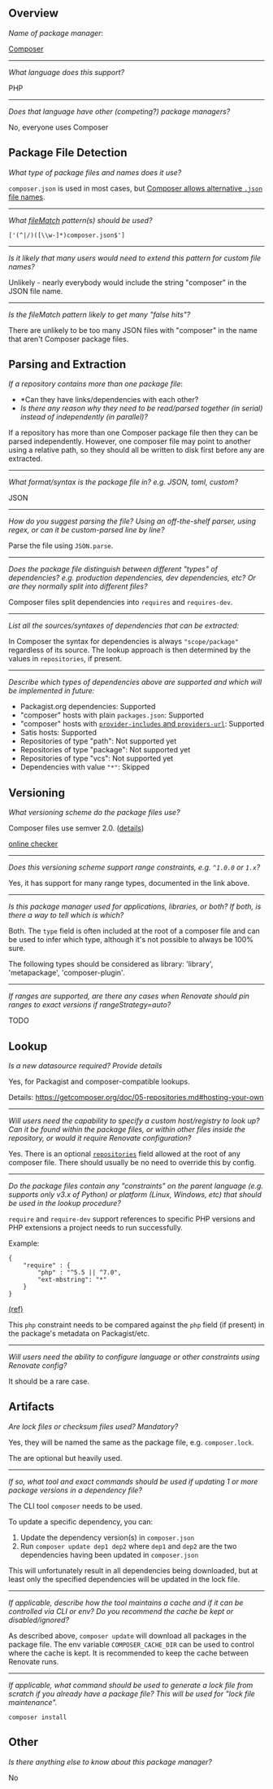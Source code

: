 ## Overview

*Name of package manager*:

[Composer](https://getcomposer.org/)

---

*What language does this support?*

PHP

---

*Does that language have other (competing?) package managers?*

No, everyone uses Composer

## Package File Detection

*What type of package files and names does it use?*

`composer.json` is used in most cases, but [Composer allows alternative `.json` file names](https://getcomposer.org/doc/03-cli.md#composer).

---

*What [fileMatch](https://renovatebot.com/docs/configuration-options/#filematch) pattern(s) should be used?*

`['(^|/)([\\w-]*)composer.json$']`

---

*Is it likely that many users would need to extend this pattern for custom file names?*

Unlikely - nearly everybody would include the string "composer" in the JSON file name.

---

*Is the fileMatch pattern likely to get many "false hits"?*

There are unlikely to be too many JSON files with "composer" in the name that aren't Composer package files.

## Parsing and Extraction

*If a repository contains more than one package file*:
- *Can they have links/dependencies with each other?
- *Is there any reason why they need to be read/parsed together (in serial) instead of independently (in parallel)?*

If a repository has more than one Composer package file then they can be parsed independently. However, one composer file may point to another using a relative path, so they should all be written to disk first before any are extracted.

---

*What format/syntax is the package file in? e.g. JSON, toml, custom?*

JSON

---

*How do you suggest parsing the file? Using an off-the-shelf parser, using regex, or can it be custom-parsed line by line?*

Parse the file using `JSON.parse`.

---

*Does the package file distinguish between different "types" of dependencies? e.g. production dependencies, dev dependencies, etc? Or are they normally split into different files?*

Composer files split dependencies into `requires` and `requires-dev`.

---

*List all the sources/syntaxes of dependencies that can be extracted:*

In Composer the syntax for dependencies is always `"scope/package"` regardless of its source. The lookup approach is then determined by the values in `repositories`, if present.

---

*Describe which types of dependencies above are supported and which will be implemented in future:*

- Packagist.org dependencies: Supported
- "composer" hosts with plain `packages.json`: Supported
- "composer" hosts with [`provider-includes` and `providers-url`](https://getcomposer.org/doc/05-repositories.md#provider-includes-and-providers-url): Supported
- Satis hosts: Supported
- Repositories of type "path": Not supported yet
- Repositories of type "package": Not supported yet
- Repositories of type "vcs": Not supported yet
- Dependencies with value `"*"`: Skipped

## Versioning

*What versioning scheme do the package files use?*

Composer files use semver 2.0. ([details](https://getcomposer.org/doc/articles/versions.md))

[online checker](https://semver.mwl.be)

---

*Does this versioning scheme support range constraints, e.g. `^1.0.0` or `1.x`?*

Yes, it has support for many range types, documented in the link above.

---

*Is this package manager used for applications, libraries, or both? If both, is there a way to tell which is which?*

Both. The `type` field is often included at the root of a composer file and can be used to infer which type, although it's not possible to always be 100% sure.

The following types should be considered as library: 'library', 'metapackage', 'composer-plugin'.

---

*If ranges are supported, are there any cases when Renovate should pin ranges to exact versions if rangeStrategy=auto?*

TODO

## Lookup

*Is a new datasource required? Provide details*

Yes, for Packagist and composer-compatible lookups.

Details: https://getcomposer.org/doc/05-repositories.md#hosting-your-own

---

*Will users need the capability to specify a custom host/registry to look up? Can it be found within the package files, or within other files inside the repository, or would it require Renovate configuration?*

Yes. There is an optional [`repositories`](https://getcomposer.org/doc/05-repositories.md#repository) field allowed at the root of any composer file. There should usually be no need to override this by config.

---

*Do the package files contain any "constraints" on the parent language (e.g. supports only v3.x of Python) or platform (Linux, Windows, etc) that should be used in the lookup procedure?*

`require` and `require-dev` support references to specific PHP versions and PHP extensions a project needs to run successfully.

Example:

```
{
    "require" : {
        "php" : "^5.5 || ^7.0",
        "ext-mbstring": "*"
    }
}
```

[(ref)](https://getcomposer.org/doc/04-schema.md#package-links)

This `php` constraint needs to be compared against the `php` field (if present) in the package's metadata on Packagist/etc.

---

*Will users need the ability to configure language or other constraints using Renovate config?*

It should be a rare case.

## Artifacts

*Are lock files or checksum files used? Mandatory?*

Yes, they will be named the same as the package file, e.g. `composer.lock`.

The are optional but heavily used.

---

*If so, what tool and exact commands should be used if updating 1 or more package versions in a dependency file?*

The CLI tool `composer` needs to be used.

To update a specific dependency, you can:

1. Update the dependency version(s) in `composer.json`
2. Run `composer update dep1 dep2` where `dep1` and `dep2` are the two dependencies having been updated in `composer.json`

This will unfortunately result in all dependencies being downloaded, but at least only the specified dependencies will be updated in the lock file.

---

*If applicable, describe how the tool maintains a cache and if it can be controlled via CLI or env? Do you recommend the cache be kept or disabled/ignored?*

As described above, `composer update` will download all packages in the package file. The env variable `COMPOSER_CACHE_DIR` can be used to control where the cache is kept. It is recommended to keep the cache between Renovate runs.

---

*If applicable, what command should be used to generate a lock file from scratch if you already have a package file? This will be used for "lock file maintenance".*

`composer install`

## Other

*Is there anything else to know about this package manager?*

No
